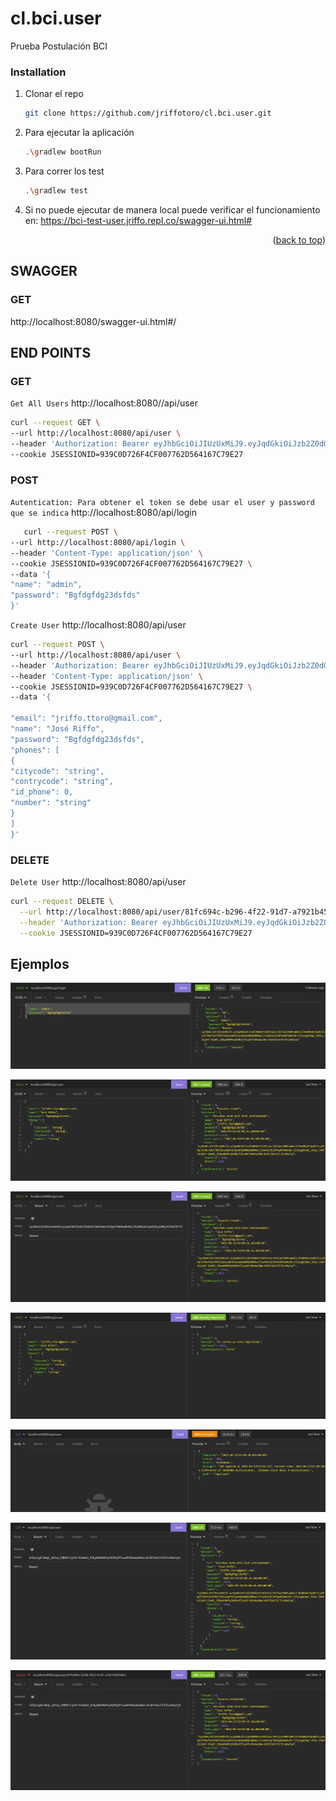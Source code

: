 # cl.bci.user
Prueba Postulación BCI


### Installation

1. Clonar el repo
   ```sh
   git clone https://github.com/jriffotoro/cl.bci.user.git
   ```
2. Para ejecutar la aplicación
   ```sh
   .\gradlew bootRun
   ```
3. Para correr los test
   ```sh
   .\gradlew test
   ```
4. Si no puede ejecutar de manera local puede verificar el funcionamiento en:
   https://bci-test-user.jriffo.repl.co/swagger-ui.html# <br/>

<p align="right">(<a href="#top">back to top</a>)</p>

## SWAGGER

### GET
http://localhost:8080/swagger-ui.html#/ <br/>


## END POINTS

### GET
`Get All Users` http://localhost:8080//api/user  <br/>

```sh
curl --request GET \
--url http://localhost:8080/api/user \
--header 'Authorization: Bearer eyJhbGciOiJIUzUxMiJ9.eyJqdGkiOiJzb2Z0dGVrSldUIiwic3ViIjoiYWRtaW4iLCJhdXRob3JpdGllcyI6WyJST0xFX1VTRVIiXSwiaWF0IjoxNjUwMDQ5NDMwLCJleHAiOjE2NTAwNTAwMzB9.EiFp1gXCWqC_691w_TdkfK1CpVY-93wM2_iOkyW90MFq5K0PyfZ5ua9Ft09ukwiNm-bCkFEdo235FJSc4XwTyA' \
--cookie JSESSIONID=939C0D726F4CF007762D564167C79E27
  ```

### POST
`Autentication: Para obtener el token se debe usar el user y password que se indica` http://localhost:8080/api/login <br/>

```sh
   curl --request POST \
--url http://localhost:8080/api/login \
--header 'Content-Type: application/json' \
--cookie JSESSIONID=939C0D726F4CF007762D564167C79E27 \
--data '{
"name": "admin",
"password": "Bgfdgfdg23dsfds"
}'
   ```

`Create User` http://localhost:8080/api/user <br/>

```sh
curl --request POST \
--url http://localhost:8080/api/user \
--header 'Authorization: Bearer eyJhbGciOiJIUzUxMiJ9.eyJqdGkiOiJzb2Z0dGVrSldUIiwic3ViIjoiYWRtaW4iLCJhdXRob3JpdGllcyI6WyJST0xFX1VTRVIiXSwiaWF0IjoxNjUwMDQ5NDMwLCJleHAiOjE2NTAwNTAwMzB9.EiFp1gXCWqC_691w_TdkfK1CpVY-93wM2_iOkyW90MFq5K0PyfZ5ua9Ft09ukwiNm-bCkFEdo235FJSc4XwTyA' \
--header 'Content-Type: application/json' \
--cookie JSESSIONID=939C0D726F4CF007762D564167C79E27 \
--data '{

"email": "jriffo.ttoro@gmail.com",
"name": "José Riffo",
"password": "Bgfdgfdg23dsfds",
"phones": [
{
"citycode": "string",
"contrycode": "string",
"id_phone": 0,
"number": "string"
}
]
}'
  ```

### DELETE
`Delete User` http://localhost:8080/api/user <br/>

```sh
curl --request DELETE \
  --url http://localhost:8080/api/user/81fc694c-b296-4f22-91d7-a7921b450db3 \
  --header 'Authorization: Bearer eyJhbGciOiJIUzUxMiJ9.eyJqdGkiOiJzb2Z0dGVrSldUIiwic3ViIjoiYWRtaW4iLCJhdXRob3JpdGllcyI6WyJST0xFX1VTRVIiXSwiaWF0IjoxNjUwMDQ5NDMwLCJleHAiOjE2NTAwNTAwMzB9.EiFp1gXCWqC_691w_TdkfK1CpVY-93wM2_iOkyW90MFq5K0PyfZ5ua9Ft09ukwiNm-bCkFEdo235FJSc4XwTyA' \
  --cookie JSESSIONID=939C0D726F4CF007762D564167C79E27
```

## Ejemplos

![img.png](img.png)

![img_1.png](img_1.png)

![img_2.png](img_2.png)

![img_3.png](img_3.png)

![img_4.png](img_4.png)

![img_5.png](img_5.png)

![img_6.png](img_6.png)